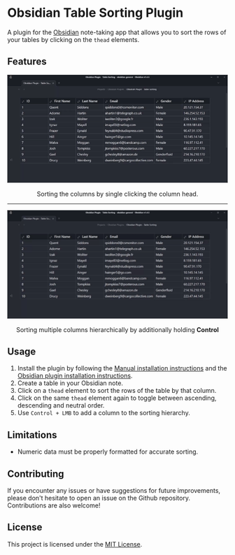 # Obsidian Table Sorting Plugin

A plugin for the [Obsidian](https://obsidian.md) note-taking app that allows you to sort the rows of your tables by clicking on the `thead` elements.

## Features

<div align="center">
	<img src="attachments/preview-single-column.gif" />
	<p>Sorting the columns by single clicking the column head.</p>
</div>

<hr>

<div align="center">
	<img src="attachments/preview-multi-column.gif" />
	<p>Sorting multiple columns hierarchically by additionally holding <strong>Control</strong></p>
</div>

## Usage
1.  Install the plugin by following the [Manual installation instructions](https://github.com/obsidianmd/obsidian-sample-plugin#manually-installing-the-plugin) and the [Obsidian plugin installation instructions](https://help.obsidian.md/Extending+Obsidian/Community+plugins).
2.  Create a table in your Obsidian note.
3.  Click on a `thead` element to sort the rows of the table by that column.
4.  Click on the same `thead` element again to toggle between ascending, descending and neutral order.
5.  Use `Control + LMB` to add a column to the sorting hierarchy. 

## Limitations

- Numeric data must be properly formatted for accurate sorting.

## Contributing

If you encounter any issues or have suggestions for future improvements, please don't hesitate to open an issue on the Github repository. Contributions are also welcome!

## License

This project is licensed under the [MIT License](LICENSE).
